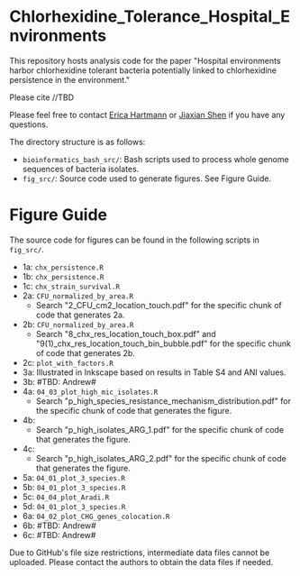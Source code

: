 # Chlorhexidine_Tolerance_Hospital_Environments
This repository hosts analysis code for the paper "Hospital environments harbor chlorhexidine tolerant bacteria potentially linked to chlorhexidine persistence in the environment."

Please cite //TBD

Please feel free to contact [Erica Hartmann](erica.hartmann@northwestern.edu) or [Jiaxian Shen](jiaxianshen2022@u.northwestern.edu) if you have any questions.

The directory structure is as follows:
* `bioinformatics_bash_src/`: Bash scripts used to process whole genome sequences of bacteria isolates.
* `fig_src/`: Source code used to generate figures. See Figure Guide.

# Figure Guide
The source code for figures can be found in the following scripts in `fig_src/`. 
* 1a: `chx_persistence.R`
* 1b: `chx_persistence.R`
* 1c: `chx_strain_survival.R`
* 2a: `CFU_normalized_by_area.R`
    - Search "2_CFU_cm2_location_touch.pdf" for the specific chunk of code that generates 2a.
* 2b: `CFU_normalized_by_area.R`
    - Search "8_chx_res_location_touch_box.pdf" and "9(1)_chx_res_location_touch_bin_bubble.pdf" for the specific chunk of code that generates 2b.
* 2c: `plot_with_factors.R`
* 3a: Illustrated in Inkscape based on results in Table S4 and ANI values.
* 3b: #TBD: Andrew#
* 4a: `04_03_plot_high_mic_isolates.R`
    - Search "p_high_species_resistance_mechanism_distribution.pdf" for the specific chunk of code that generates the figure.
* 4b: 
    - Search "p_high_isolates_ARG_1.pdf" for the specific chunk of code that generates the figure.
* 4c: 
    - Search "p_high_isolates_ARG_2.pdf" for the specific chunk of code that generates the figure.
* 5a: `04_01_plot_3_species.R`
* 5b: `04_01_plot_3_species.R`
* 5c: `04_04_plot_Aradi.R`
* 5d: `04_01_plot_3_species.R`
* 6a: `04_02_plot_CHG_genes_colocation.R`
* 6b: #TBD: Andrew#
* 6c: #TBD: Andrew#

Due to GitHub's file size restrictions, intermediate data files cannot be uploaded. Please contact the authors to obtain the data files if needed.
